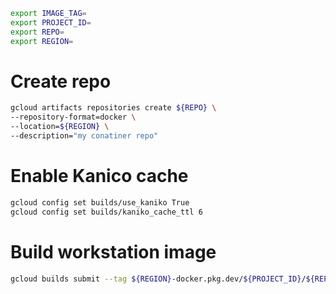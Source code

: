 ```bash
export IMAGE_TAG=
export PROJECT_ID=
export REPO=
export REGION=
```

# Create repo
```bash
gcloud artifacts repositories create ${REPO} \
--repository-format=docker \
--location=${REGION} \
--description="my conatiner repo"
```

# Enable Kanico cache
```bash
gcloud config set builds/use_kaniko True
gcloud config set builds/kaniko_cache_ttl 6
```

# Build workstation image
```bash
gcloud builds submit --tag ${REGION}-docker.pkg.dev/${PROJECT_ID}/${REPO}/my-workstation:${IMAGE_TAG}
```